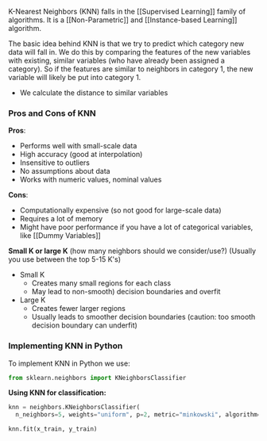 K-Nearest Neighbors (KNN) falls in the [[Supervised Learning]] family of algorithms. It is a [[Non-Parametric]] and [[Instance-based Learning]] algorithm.


The basic idea behind KNN is that we try to predict which category new data will fall in. We do this by comparing the features of the new variables with existing, similar variables (who have already been assigned a category). So if the features are similar to neighbors in category 1, the new variable will likely be put into category 1.
- We calculate the distance to similar variables


### Pros and Cons of KNN
**Pros**:
- Performs well with small-scale data
- High accuracy (good at interpolation)
- Insensitive to outliers
- No assumptions about data
- Works with numeric values, nominal values

**Cons**:
- Computationally expensive (so not good for large-scale data)
- Requires a lot of memory
- Might have poor performance if you have a lot of categorical variables, like [[Dummy Variables]]

**Small K or large K** (how many neighbors should we consider/use?)
(Usually you use between the top 5-15 K's)
- Small K
    - Creates many small regions for each class
    - May lead to non-smooth) decision boundaries and overfit
- Large K
    - Creates fewer larger regions
    - Usually leads to smoother decision boundaries (caution: too smooth decision boundary can underfit)


### Implementing KNN in Python
To implement KNN in Python we use:
``` Python
from sklearn.neighbors import KNeighborsClassifier
```

**Using KNN for classification:**
```Python
knn = neighbors.KNeighborsClassifier(
  n_neighbors=5, weights="uniform", p=2, metric="minkowski", algorithm="auto")

knn.fit(x_train, y_train)
```

